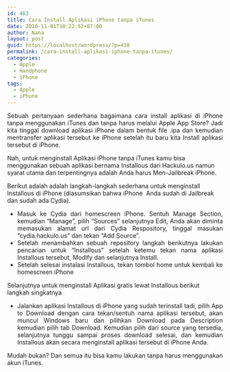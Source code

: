 ```yaml
---
id: 463
title: Cara Install Aplikasi iPhone tanpa iTunes
date: 2010-11-01T10:22:52+07:00
author: Nana
layout: post
guid: https://localhost/wordpress/?p=438
permalink: /cara-install-aplikasi-iphone-tanpa-itunes/
categories:
  - Apple
  - Handphone
  - iPhone
tags:
  - Apple
  - iPhone
---
```

<p style="text-align: justify;">
  Sebuah pertanyaan sederhana bagaimana cara install aplikasi di iPhone tanpa menggunakan iTunes dan tanpa harus melalui Apple App Store? Jadi kita tinggal download aplikasi iPhone dalam bentuk file .ipa dan kemudian mentransfer aplikasi tersebut ke iPhone setelah itu baru kita Install aplikasi tersebut di iPhone.
</p>

Nah, untuk menginstall Aplikasi iPhone tanpa iTunes kamu bisa menggunakan sebuah aplikasi bernama Installous dari Hackulo.us namun syarat utama dan terpentingnya adalah Anda harus Men-Jailbreak iPhone.

Berikut adalah adalah langkah-langkah sederhana untuk menginstall Installous di iPhone (diasumsikan bahwa iPhone  Anda sudah di Jailbreak dan sudah ada Cydia).

<ul style="text-align: justify;">
  <li>
    Masuk ke Cydia dari homescreen iPhone. Sentuh Manage Section, kemudian “Manage”, pilih “Sources” selanjutnya Edit, Anda akan diminta memasukan alamat url dari Cydia Respository, tinggal masukan &#8220;cydia.hackulo.us&#8221; dan tekan &#8220;Add Source&#8221;.
  </li>
  <li>
    Setelah menambahkan sebuah repository langkah berikutnya lakukan pencarian untuk “Installous” setelah ketemu tekan nama aplikasi Installous tersebut, Modify dan selanjutnya Install.
  </li>
  <li>
    Setelah selesai instalasi Installous, tekan tombol home untuk kembali ke homescreen iPhone
  </li>
</ul>

<p style="text-align: justify;">
  <p>
    Selanjutnya untuk menginstall Aplikasi gratis lewat Installous berikut langkah singkatnya
  </p>
  
  <ul style="text-align: justify;">
    <li>
      Jalankan aplikasi Installous di iPhone yang sudah terinstall tadi, pilih App to Download dengan cara tekan/sentuh nama aplikasi tersebut, akan muncul Windows baru dan pilihkan Download pada Description kemudian pilih tab Download. Kemudian pilih dari source yang tersedia, selanjutnya tunggu sampai proses download selesai, dan kemudian Installous akan secara menginstall aplikasi tersebut di iPhone Anda.
    </li>
  </ul>
  
  <p style="text-align: justify;">
    Mudah bukan? Dan semua itu bisa kamu lakukan tanpa harus menggunakan akun iTunes.
  </p>